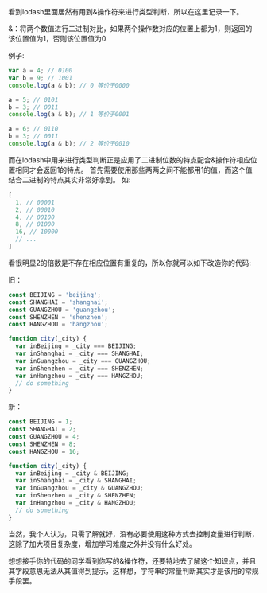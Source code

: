 看到lodash里面居然有用到&操作符来进行类型判断，所以在这里记录一下。

&：将两个数值进行二进制对比，如果两个操作数对应的位置上都为1，则返回的该位置值为1，否则该位置值为0

例子:
```javascript
var a = 4; // 0100
var b = 9; // 1001
console.log(a & b); // 0 等价于0000

a = 5; // 0101
b = 3; // 0011
console.log(a & b); // 1 等价于0001

a = 6; // 0110
b = 3; // 0011
console.log(a & b); // 2 等价于0010
```

而在lodash中用来进行类型判断正是应用了二进制位数的特点配合&操作符相应位置相同才会返回1的特点。
首先需要使用那些两两之间不能都用1的值，而这个值结合二进制的特点其实非常好拿到。
如:
```javascript
[
  1, // 00001
  2, // 00010
  4, // 00100
  8, // 01000
  16, // 10000
  // ...
]
```

看很明显2的倍数是不存在相应位置有重复的，所以你就可以如下改造你的代码:

旧：
```javascript
const BEIJING = 'beijing';
const SHANGHAI = 'shanghai';
const GUANGZHOU = 'guangzhou';
const SHENZHEN = 'shenzhen';
const HANGZHOU = 'hangzhou';

function city(_city) {
  var inBeijing = _city === BEIJING;
  var inShanghai = _city === SHANGHAI;
  var inGuangzhou = _city === GUANGZHOU;
  var inShenzhen = _city === SHENZHEN;
  var inHangzhou = _city === HANGZHOU;
  // do something
}
```

新：
```javascript
const BEIJING = 1;
const SHANGHAI = 2;
const GUANGZHOU = 4;
const SHENZHEN = 8;
const HANGZHOU = 16;

function city(_city) {
  var inBeijing = _city & BEIJING;
  var inShanghai = _city & SHANGHAI;
  var inGuangzhou = _city & GUANGZHOU;
  var inShenzhen = _city & SHENZHEN;
  var inHangzhou = _city & HANGZHOU;
  // do something
}
```

当然，我个人认为，只需了解就好，没有必要使用这种方式去控制变量进行判断，这除了加大项目复杂度，增加学习难度之外并没有什么好处。

想想接手你的代码的同学看到你写的&操作符，还要特地去了解这个知识点，并且其字段意思无法从其值得到提示，这样想，字符串的常量判断其实才是该用的常规手段罢。